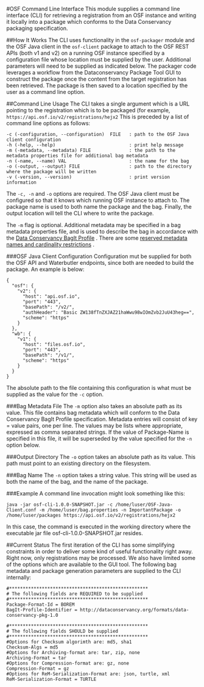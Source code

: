 #OSF Command Line Interface 
This module supplies a command line interface (CLI) for retrieving a registration from an OSF instance and writing it locally into a package which conforms to the Data Conservancy packaging specification.

##How It Works
The CLI uses functionality in the `osf-packager` module and the OSF Java client in the `osf-client` package to attach to the OSF REST APIs (both v1 and v2) on a running OSF instance specified by a configuration file whose location must be supplied by the user. Additional parameters will need to be supplied as indicated below. The packager code leverages a workflow from the Dataconservancy Package Tool GUI to construct the package once the content from the target registration has been retrieved. The package is then saved to a location specified by the user as a command line option.


##Command Line Usage
The CLI takes a single argument which is a URL pointing to the registration which is to be packaged (for example, `https://api.osf.io/v2/registrations/hejx2`
This is preceded by a list of command line options as follows:

```
-c (-configuration, --configuration)  FILE   : path to the OSF Java client configuration
-h (-help, --help)                           : print help message
-m (-metadata, --metadata) FILE              : the path to the metadata properties file for additional bag metadata
-n (-name, --name) VAL                       : the name for the bag
-o (-output, --output) FILE                  : path to the directory where the package will be written
-v (-version, --version)                     : print version information
```
The `-c, -n` and `-o` options are required. The OSF Java client must be configured so that it knows which running OSF instance to attach to.  The package name is used to both name the package and the bag. Finally, the output location will tell the CLI where to write the package.

The `-m` flag is optional. Additional metadata may be specified in a bag metadata properties file, and is used to describe the bag in accordance with the [Data Conservancy BagIt Profile](http://dataconservancy.github.io/dc-packaging-spec/dc-bagit-profile-1.0.html) . There are some [reserved metadata names and cardinality restrictions](http://dataconservancy.github.io/dc-packaging-spec/dc-bagit-profile-1.0.html#a2.2.1) .

###OSF Java Client Configuration
Configuration mut be supplied for both the OSF API and Waterbutler endpoints, since both are needed to build the package.  An example is below:
```
{
  "osf": {
    "v2": {
      "host": "api.osf.io",
      "port": "443",
      "basePath": "/v2/",
      "authHeader": "Basic ZW138fTnZXJAZ21haWwu98wIOmZvb2JuU43heg==",
      "scheme": "https"
    }
  },
  "wb": {
    "v1": {
      "host": "files.osf.io",
      "port": "443",
      "basePath": "/v1/",
      "scheme": "https"
    }
  }
}
```
The absolute path to the file containing this configuration is what must be supplied as the value for the `-c` option.

###Bag Metadata File
The `-m` option also takes an absolute path as its value. This file contains bag metadata which will conform to the Data Conservancy BagIt Profile specification. Metadata entries will consist of key = value pairs, one per line. The values may be lists where appropriate, expressed as comma separated strings. If the value of Package-Name is specified in this file, it will be superseded by the value specified for the `-n` option below.

###Output Directory
The `-o` option takes an absolute path as its value. This path must point to an existing directory on the filesystem.

###Bag Name
The `-n` option takes a string value. This string will be used as both the name of the bag, and the name of the package.

###Example
A command line invocation might look something like this:

```java -jar osf-cli-1.0.0-SNAPSHOT.jar -c /home/luser/OSF-Java-Client.conf -m /home/luser/bag.properties -n ImportantPackage -o /home/luser/packages https://api.osf.io/v2/registrations/hejx2 ```

In this case, the command is executed in the working directory where the executable jar file osf-cli-1.0.0-SNAPSHOT.jar resides.

##Current Status
The first iteration of the CLI has some simplifying constraints in order to deliver some kind of useful functionality right away. Right now, only registrations may be processed. We also have limited some of the options which are available to the GUI tool. The following bag metadata and package generation parameters are supplied to the CLI internally:
```
#***************************************************
# The following fields are REQUIRED to be supplied
#***************************************************
Package-Format-Id = BOREM
BagIt-Profile-Identifier = http://dataconservancy.org/formats/data-conservancy-pkg-1.0

#***************************************************
# The following fields SHOULD be supplied
#***************************************************
#Options for Checksum algorimth are: md5, sha1
Checksum-Algs = md5
#Options for Archiving-format are: tar, zip, none
Archiving-Format = tar
#Options for Compression-format are: gz, none
Compression-Format = gz
#Options for ReM-Serialization-Format are: json, turtle, xml
ReM-Serialization-Format = TURTLE
```
